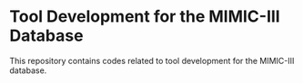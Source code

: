 # Tool Development for the MIMIC-III Database
This repository contains codes related to tool development for the MIMIC-III database.
